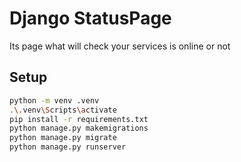 # Django StatusPage

Its page what will check your services is online or not

## Setup

```sh
python -m venv .venv
.\.venv\Scripts\activate
pip install -r requirements.txt
python manage.py makemigrations
python manage.py migrate
python manage.py runserver
```
